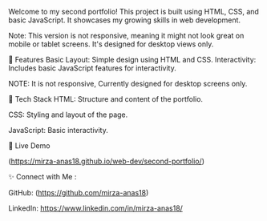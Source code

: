 Welcome to my second portfolio! This project is built using HTML, CSS, and basic JavaScript. It showcases my growing skills in web development.

Note: This version is not responsive, meaning it might not look great on mobile or tablet screens. It's designed for desktop views only.

📌 Features Basic Layout: Simple design using HTML and CSS. Interactivity: Includes basic JavaScript features for interactivity.

NOTE: It is not responsive, Currently designed for desktop screens only.

🔧 Tech Stack HTML: Structure and content of the portfolio.

CSS: Styling and layout of the page. 

JavaScript: Basic interactivity.

🎯 Live Demo

(https://mirza-anas18.github.io/web-dev/second-portfolio/)

✨ Connect with Me :


GitHub: (https://github.com/mirza-anas18)


LinkedIn: https://www.linkedin.com/in/mirza-anas18/


